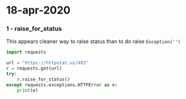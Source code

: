 # 18-apr-2020


### 1 - raise_for_status

This appears cleaner way to raise status than to do raise ```Exception('')```

```python
import requests

url = "https://httpstat.us/403"
r = requests.get(url)
try:
    r.raise_for_status()
except requests.exceptions.HTTPError as e:
    print(e)
```
